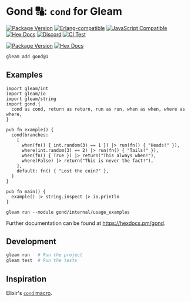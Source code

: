 # Gond 🔠: `cond` for Gleam

[![Package <a href="https://github.com/inoas/gleam-gond/releases"><img src="https://img.shields.io/github/release/inoas/gleam-gond" alt="GitHub release"></a> Version](https://img.shields.io/hexpm/v/gond)](https://hex.pm/packages/gond)
[![Erlang-compatible](https://img.shields.io/badge/target-erlang-b83998)](https://www.erlang.org/)
[![JavaScript Compatible](https://img.shields.io/badge/target-javascript-f3e155)](https://en.wikipedia.org/wiki/JavaScript)
[![Hex Docs](https://img.shields.io/badge/hex-docs-ffaff3)](https://hexdocs.pm/gond/)
[![Discord](https://img.shields.io/discord/768594524158427167?label=discord%20chat&amp;color=5865F2)](https://discord.gg/Fm8Pwmy)
[![CI Test](https://github.com/inoas/gleam-gond/actions/workflows/test.yml/badge.svg?branch=main&amp;event=push)](https://github.com/inoas/gleam-gond/actions/workflows/test.yml)

[![Package Version](https://img.shields.io/hexpm/v/gond)](https://hex.pm/packages/gond)
[![Hex Docs](https://img.shields.io/badge/hex-docs-ffaff3)](https://hexdocs.pm/gond/)

```sh
gleam add gond@1
```

## Examples

```gleam
import gleam/int
import gleam/io
import gleam/string
import gond.{
  cond as cond, return as return, run as run, when as when, where as where,
}

pub fn example() {
  cond(branches:
    [
      when(fn() { int.random(3) == 1 }) |> run(fn() { "Heads!" }),
      where(int.random(3) == 2) |> run(fn() { "Tails!" }),
      when(fn() { True }) |> return("This always when!"),
      where(False) |> return("This is never the fact!"),
    ],
    default: fn() { "Lost the coin?" },
  )
}

pub fn main() {
  example() |> string.inspect |> io.println
}

```

```shell
gleam run --module gond/internal/usage_examples
```

Further documentation can be found at <https://hexdocs.pm/gond>.

## Development

```sh
gleam run   # Run the project
gleam test  # Run the tests
```

## Inspiration

Elixir's [`cond` macro](https://hexdocs.pm/elixir/case-cond-and-if.html#cond).
